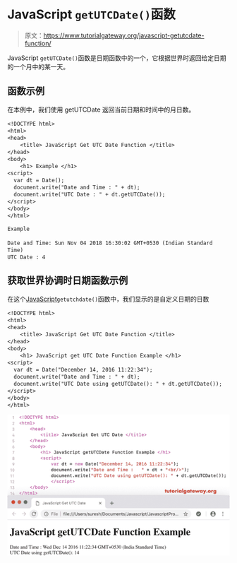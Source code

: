 # JavaScript `getUTCDate()`函数

> 原文：<https://www.tutorialgateway.org/javascript-getutcdate-function/>

JavaScript `getUTCDate()`函数是日期函数中的一个，它根据世界时返回给定日期的一个月中的某一天。

## 函数示例

在本例中，我们使用 getUTCDate 返回当前日期和时间中的月日数。

```
<!DOCTYPE html>
<html>
<head>
    <title> JavaScript Get UTC Date Function </title>
</head>
<body>
    <h1> Example </h1>
<script>
  var dt = Date();  
  document.write("Date and Time : " + dt);
  document.write("UTC Date : " + dt.getUTCDate());
</script>
</body>
</html>
```

```
Example

Date and Time: Sun Nov 04 2018 16:30:02 GMT+0530 (Indian Standard Time)
UTC Date : 4
```

## 获取世界协调时日期函数示例

在这个[JavaScript](https://www.tutorialgateway.org/javascript/)`getutchdate()`函数中，我们显示的是自定义日期的日数

```
<!DOCTYPE html>
<html>
<head>
    <title> JavaScript Get UTC Date Function </title>
</head>
<body>
    <h1> JavaScript get UTC Date Function Example </h1>
<script>
  var dt = Date("December 14, 2016 11:22:34");
  document.write("Date and Time : " + dt);
  document.write("UTC Date using getUTCDate(): " + dt.getUTCDate());
</script>
</body>
</html>
```

![JavaScript getUTCDate Function 2](img/695e0a0b5fbd351cf28e88d2d27c56d8.png)